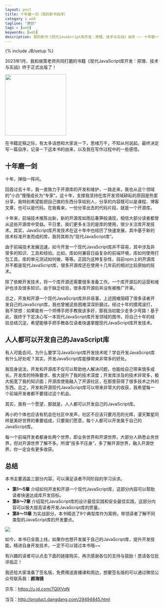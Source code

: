 ```yaml
---
layout: post
title: 十年磨一剑（我的新书自序）
category : web
tagline: "原创"
tags : [web]
keywords: [web]
description: 我的新书《现代JavaScript库开发：原理、技术与实战》自序 —— 十年磨一剑
---
```

{% include JB/setup %}

2023年1月，我和侯策老师共同打磨的书籍《现代JavaScript库开发：原理、技术与实战》终于正式出版了！

<img src="{{BLOG_IMG}}593.jpeg" width="200">

在书籍定稿之际，有太多话想和大家说一下，思绪万千，不知从何说起。最终决定写一篇自序，记录一下这本书的由来，以及我在写作过程中的一些感悟。

## 十年磨一剑
十年，弹指一挥间。

回首过去十年，我一直致力于开源库的开发和维护，一路走来，我也从这个领域的“小白”慢慢成长为“专家”。这十年，支撑我坚持在库开发领域耕耘的原因是热爱分享，我特别希望能把自己做的东西分享给别人，分享的内容既可以是课程、博客文章，也可以是代码。在我看来，一份分享出去的代码片段，就是一个开源库。

十年来，前端技术推陈出新，新的开源库如雨后春笋般涌现，相信大部分读者都曾从这些开源库中受益。平日里，我们更多关注的是库的使用，很少关注库开发技术。其实，JavaScript库开发技术在这十年中也经历了快速发展，其中基于新的技术标准开发而成的库，我将其称为“现代JavaScript库”。

由于前端技术发展迅速，如今开发一个现代JavaScript库并不容易，其中涉及非常多的知识、工具和经验。比如，库如何兼容日益复杂的前端环境，库如何使用打包工具，库的单元测试如何做，等等。正因为这种复杂性，目前npm上的开源库并不都是现代JavaScript库，很多开源库还在使用十几年前的相对比较原始的技术。

除了依赖开发技术，将一个库开源还需要很多准备工作。一个库开源后的运营和维护也涉及很多知识。由于缺乏经验，很多库开源后并没有被推广开来。

总之，开发和开源一个现代JavaScript库并非易事，上述困难阻碍了很多读者开发自己的JavaScript库，我也曾被这些困难深深折磨过。经过十年的摸爬滚打，我不禁想：如果能有一个师傅手把手教我该多好，那我当初能少走多少弯路！基于此，我终于下定决心写一本现代JavaScript库开发领域的图书，将自己十年的经验总结沉淀，希望能够手把手教各位读者快速掌握现代JavaScript库开发技术。

## 人人都可以开发自己的JavaScript库

有人可能会问，为什么要学习JavaScript库开发技术呢？学会开发JavaScript库有什么好处呢？其实，开发JavaScript库能够带来非常多的好处。

我现身说法，开发和开源库不仅可以帮助他人解决问题，也能给自己带来很多成长。开发库的特殊要求，极大提升了我的技术深度；开发库涉及的技术非常多，极大拓宽了我的知识面；开源库使我融入了开源社区，在那里获得了很多技术之外的东西。总之，开发和开源现代JavaScript库可以带来非常大的收获，我希望每一个前端开发者都不要错过这个机会。

其实，我有一个愿望，那就是，人人都可以开发自己的JavaScript库。

再小的个体也应该有机会在社区中发声，社区不应该只要月亮的光辉，漫天繁星同样是美好世界的重要组成，只要我们愿意，每个人都可以开发属于自己的JavaScript库。

每一个前端开发者都身处两个世界，即业务世界和开源世界。大部分人熟悉业务世界，但对开源世界了解不多。所谓“技多不压身”，多了解开源世界，融入开源世界，你一定会有更多收获。

## 总结

本书主要涵盖三部分内容，可以满足读者不同阶段的学习诉求。

- **第1～5章** 介绍如何开发和开源一个现代JavaScript库，这部分内容可以帮助读者快速达成库开发目标。
- **第6～7章** 介绍现代JavaScript库的设计最佳实践和安全最佳实践，这部分内容可以极大提高读者开发JavaScript库的质量。
- **第8～11章** 为实战部分，本书精选了9个典型库作为案例，带领读者了解不同类型的JavaScript库的开发要点。

<img src="{{BLOG_IMG}}594.png">

如今，本书已全面上线，如果你也想开发属于自己的JavaScript库，提升开发技能，精进自身开发技术，一定不可以错过本书哦~~

有兴趣的读者可以点击下面的链接购买，再次感谢各位的支持与鼓励！恳请各位批评指正！

我还给大家准备了签名版，免费赠送直播课和周边，想要签名版的可以通过微信公众号联系我：**颜海镜**

京东：<a href="https://u.jd.com/7QlXVqN" target="_blank">https://u.jd.com/7QlXVqN</a> 

当当：<a href="http://product.dangdang.com/29494845.html" target="_blank">http://product.dangdang.com/29494845.html</a>
